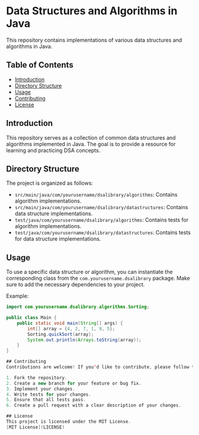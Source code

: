 # Data Structures and Algorithms in Java

This repository contains implementations of various data structures and algorithms in Java.

## Table of Contents

- [Introduction](#introduction)
- [Directory Structure](#directory-structure)
- [Usage](#usage)
- [Contributing](#contributing)
- [License](#license)

## Introduction

This repository serves as a collection of common data structures and algorithms implemented in Java. The goal is to provide a resource for learning and practicing DSA concepts.

## Directory Structure

The project is organized as follows:


- `src/main/java/com/yourusername/dsalibrary/algorithms`: Contains algorithm implementations.
- `src/main/java/com/yourusername/dsalibrary/datastructures`: Contains data structure implementations.
- `test/java/com/yourusername/dsalibrary/algorithms`: Contains tests for algorithm implementations.
- `test/java/com/yourusername/dsalibrary/datastructures`: Contains tests for data structure implementations.

## Usage

To use a specific data structure or algorithm, you can instantiate the corresponding class from the `com.yourusername.dsalibrary` package. Make sure to add the necessary dependencies to your project.

Example:

```java
import com.yourusername.dsalibrary.algorithms.Sorting;

public class Main {
    public static void main(String[] args) {
        int[] array = {4, 2, 7, 1, 9, 5};
        Sorting.quickSort(array);
        System.out.println(Arrays.toString(array));
    }
}

## Contributing
Contributions are welcome! If you'd like to contribute, please follow these steps:

1. Fork the repository.
2. Create a new branch for your feature or bug fix.
3. Implement your changes.
4. Write tests for your changes.
5. Ensure that all tests pass.
6. Create a pull request with a clear description of your changes.

## License
This project is licensed under the MIT License.
[MIT License](LICENSE)

